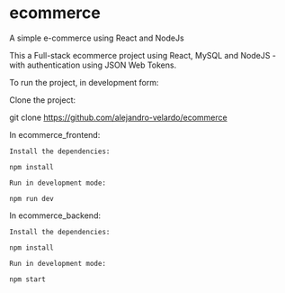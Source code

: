 # ecommerce
A simple e-commerce using React and NodeJs

This a Full-stack ecommerce project using React, MySQL and NodeJS - with authentication using JSON Web Tokens.

To run the project, in development form:

Clone the project: 

git clone https://github.com/alejandro-velardo/ecommerce

In ecommerce_frontend:

    Install the dependencies: 

    npm install 

    Run in development mode:

    npm run dev

In ecommerce_backend:

    Install the dependencies: 

    npm install 

    Run in development mode:

    npm start
